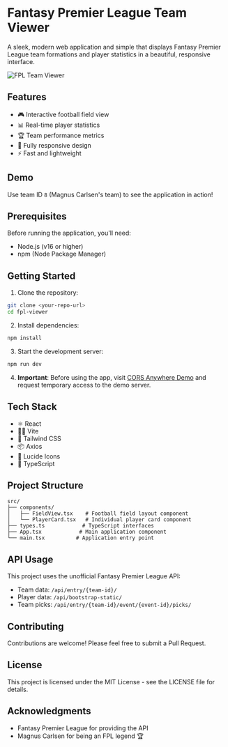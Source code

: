 # Fantasy Premier League Team Viewer

A sleek, modern web application and simple that displays Fantasy Premier League team formations and player statistics in a beautiful, responsive interface.

![FPL Team Viewer](https://images.unsplash.com/photo-1522778119026-d647f0596c20?auto=format&fit=crop&q=80&w=1200&h=600)

## Features

- 🎮 Interactive football field view
- 📊 Real-time player statistics
- 🏆 Team performance metrics
- 📱 Fully responsive design
- ⚡ Fast and lightweight

## Demo

Use team ID `8` (Magnus Carlsen's team) to see the application in action!

## Prerequisites

Before running the application, you'll need:

- Node.js (v16 or higher)
- npm (Node Package Manager)

## Getting Started

1. Clone the repository:

```bash
git clone <your-repo-url>
cd fpl-viewer
```

2. Install dependencies:

```bash
npm install
```

3. Start the development server:

```bash
npm run dev
```

4. **Important**: Before using the app, visit [CORS Anywhere Demo](https://cors-anywhere.herokuapp.com/corsdemo) and request temporary access to the demo server.

## Tech Stack

- ⚛️ React
- 🏃‍♂️ Vite
- 💨 Tailwind CSS
- 📦 Axios
- 🎨 Lucide Icons
- 📝 TypeScript

## Project Structure

```
src/
├── components/
│   ├── FieldView.tsx    # Football field layout component
│   └── PlayerCard.tsx   # Individual player card component
├── types.ts            # TypeScript interfaces
├── App.tsx            # Main application component
└── main.tsx          # Application entry point
```

## API Usage

This project uses the unofficial Fantasy Premier League API:

- Team data: `/api/entry/{team-id}/`
- Player data: `/api/bootstrap-static/`
- Team picks: `/api/entry/{team-id}/event/{event-id}/picks/`

## Contributing

Contributions are welcome! Please feel free to submit a Pull Request.

## License

This project is licensed under the MIT License - see the LICENSE file for details.

## Acknowledgments

- Fantasy Premier League for providing the API
- Magnus Carlsen for being an FPL legend 🏆
